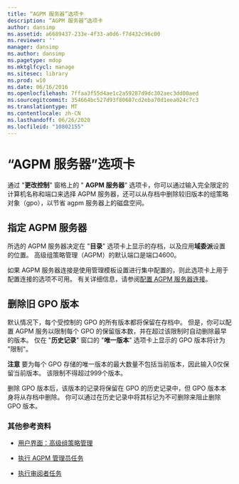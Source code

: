 ```yaml
---
title: “AGPM 服务器”选项卡
description: “AGPM 服务器”选项卡
author: dansimp
ms.assetid: a6689437-233e-4f33-a0d6-f7d432c96c00
ms.reviewer: ''
manager: dansimp
ms.author: dansimp
ms.pagetype: mdop
ms.mktglfcycl: manage
ms.sitesec: library
ms.prod: w10
ms.date: 06/16/2016
ms.openlocfilehash: 7ffaa3f55d4ae1c2a59287d9dc302aec3dd00aed
ms.sourcegitcommit: 354664bc527d93f80687cd2eba70d1eea024c7c3
ms.translationtype: MT
ms.contentlocale: zh-CN
ms.lasthandoff: 06/26/2020
ms.locfileid: "10802155"
---
```

# “AGPM 服务器”选项卡


通过 "**更改控制**" 窗格上的 " **AGPM 服务器**" 选项卡，你可以通过输入完全限定的计算机名称和端口来选择 AGPM 服务器，还可以从存档中删除较旧版本的组策略对象（gpo），以节省 agpm 服务器上的磁盘空间。

## 指定 AGPM 服务器


所选的 AGPM 服务器决定在 "**目录**" 选项卡上显示的存档，以及应用**域委派**设置的位置。 高级组策略管理（AGPM）的默认端口是端口4600。

如果 AGPM 服务器连接是使用管理模板设置进行集中配置的，则此选项卡上用于配置连接的选项不可用。 有关详细信息，请参阅[配置 AGPM 服务器连接](configure-agpm-server-connections-agpm40.md)。

## 删除旧 GPO 版本


默认情况下，每个受控制的 GPO 的所有版本都将保留在存档中。 但是，你可以配置 AGPM 服务以限制每个 GPO 的保留版本数，并在超过该限制时自动删除最早的版本。 仅在 "**历史记录**" 窗口的 "**唯一版本**" 选项卡上显示的 GPO 版本将计为 "限制"。

**注意** 要为每个 GPO 存储的唯一版本的最大数量不包括当前版本，因此输入0仅保留当前版本。 该限制不得超过999个版本。

删除 GPO 版本后，该版本的记录将保留在 GPO 的历史记录中，但 GPO 版本本身将从存档中删除。 你可以通过在历史记录中将其标记为不可删除来阻止删除 GPO 版本。

 

### 其他参考资料

-   [用户界面：高级组策略管理](user-interface-advanced-group-policy-management-agpm40.md)

-   [执行 AGPM 管理员任务](performing-agpm-administrator-tasks-agpm40.md)

-   [执行审阅者任务](performing-reviewer-tasks-agpm40.md)

 

 





